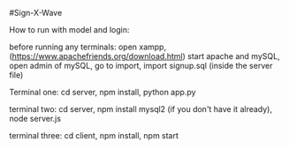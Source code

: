 #Sign-X-Wave

How to run with model and login:

before running any terminals:
open xampp, (https://www.apachefriends.org/download.html)
start apache and mySQL,
open admin of mySQL,
go to import,
import signup.sql (inside the server file)

Terminal one:
cd server,
npm install,
python app.py

terminal two:
cd server,
npm install mysql2 (if you don't have it already),
node server.js

terminal three:
cd client,
npm install,
npm start
